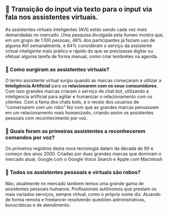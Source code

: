 ## 🤖 Transição do input via texto para o input via fala nos assistentes virtuais. 

As assistentes virtuais inteligentes (AVI) estão sendo cada vez mais demandadas no mercado. Uma pesquisa divulgada pela Ilumeo mostra que, em um grupo de 1.100 pessoas, 48% dos participantes já faziam uso de alguma AVI semanalmente, e 84% consideram o serviço da assistente virtual inteligente mais prático e rápido do que se precisasse digitar ou efetuar alguma tarefa de forma manual, como criar lembretes na agenda.

### 📌 Como surgiram as assistentes virtuais? 

O termo assistente virtual surgiu quando as marcas começaram a utilizar a **Inteligência Artificial** para se **relacionarem com os seus consumidores**. Com isso grandes marcas criaram o serviço de chat bot, utilizando a inteligencia artificial para agiliar e humanizar o relacionamento com os clientes. Com a fama dos chats bots, e o receio dos usuarios de "conversarem com um robo" fez com que as grandes marcas pensassem em um relacionamento mais humanizado, criando assim os assistentes pessoais com reconhecimento por voz.

### 📌 Quais foram as primeiras assistentes a reconhecerem comandos por voz? 

Os primeiros registros desta nova tecnologia datam da década de 90 e começo dos anos 2000. Criadas por duas grandes marcas que dominam o mercado atual, Google com o Google Voice Search e Apple com Macintosh

### 📌 Todos os assistentes pessoais e virtuais são robos?

Não, atualmente no mercado tambem temos uma grande gama de assistentes pessoais humanos. Profissionais autônomos que prestam os mais variados serviços, sempre virtual, como o próprio nome diz. Atuando de forma remota e freelancer resolvendo questões administrativas, burocráticas e de atendimento. 


